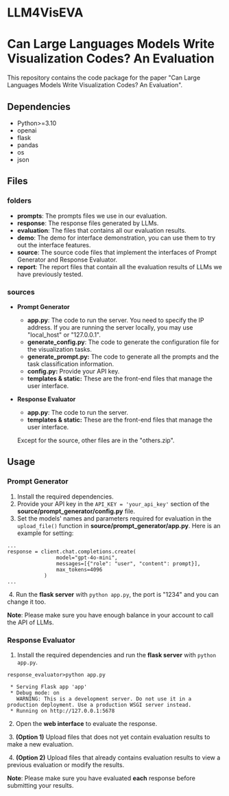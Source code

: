 # LLM4VisEVA
# Can Large Languages Models Write Visualization Codes? An Evaluation

This repository contains the code package for the paper "Can Large Languages Models Write Visualization Codes? An Evaluation".

## Dependencies

* Python>=3.10
* openai
* flask
* pandas
* os
* json

## Files

### folders

* **prompts**: The prompts files we use in our evaluation.
* **response**: The response files generated by LLMs.
* **evaluation**: The files that contains all our evaluation results.
* **demo**: The demo for interface demonstration, you can use them to try out the interface features.
* **source**: The source code files that implement the interfaces of Prompt Generator and Response Evaluator.
* **report**: The report files that contain all the evaluation results of LLMs we have previously tested.

### sources

* **Prompt Generator**
  * **app.py**: The code to run the server. You need to specify the IP address. If you are running the server locally, you may use "local_host" or "127.0.0.1".
  * **generate_config.py**: The code to generate the configuration file for the visualization tasks.
  * **generate_prompt.py:** The code to generate all the prompts and the task classification information.
  * **config.py:** Provide your API key.
  * **templates & static:** These are the front-end files that manage the user interface. 
* **Response Evaluator** 
  * **app.py**: The code to run the server.
  * **templates & static:** These are the front-end files that manage the user interface.

  Except for the source, other files are in the "others.zip".


## Usage

### Prompt Generator

1. Install the required dependencies.
2. Provide your API key in the `API_KEY = 'your_api_key'` section of the **source/prompt_generator/config.py** file.
3. Set the models' names and parameters required for evaluation in the ```upload_file()``` function in **source/prompt_generator/app.py**. Here is an example for setting:

```commandline
...
response = client.chat.completions.create(
                model="gpt-4o-mini",
                messages=[{"role": "user", "content": prompt}],
                max_tokens=4096
            )
...
```

​	4. Run the **flask server** with ``python app.py``, the port is "1234" and you can change it too.

**Note**: Please make sure you have enough balance in your account to call the API of LLMs.

### Response Evaluator

1. Install the required dependencies and run the **flask server** with ``python app.py``. 

```
response_evaluator>python app.py

 * Serving Flask app 'app'
 * Debug mode: on
   WARNING: This is a development server. Do not use it in a production deployment. Use a production WSGI server instead.
 * Running on http://127.0.0.1:5678
```

​	2. Open the **web interface** to evaluate the response.

​	3. **(Option 1)** Upload files that does not yet contain evaluation results to make a new evaluation.

​	4. **(Option 2)** Upload files that already contains evaluation results to view a previous evaluation or modify the results.

**Note**: Please make sure you have evaluated **each** response before submitting your results.


